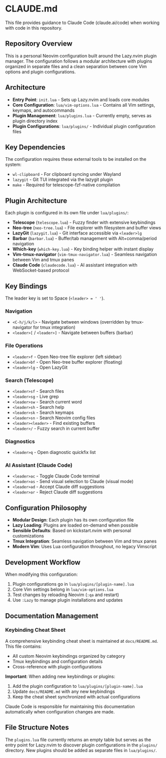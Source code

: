 # CLAUDE.md

This file provides guidance to Claude Code (claude.ai/code) when working with code in this repository.

## Repository Overview

This is a personal Neovim configuration built around the Lazy.nvim plugin manager. The configuration follows a modular architecture with plugins organized in separate files and a clean separation between core Vim options and plugin configurations.

## Architecture

- **Entry Point**: `init.lua` - Sets up Lazy.nvim and loads core modules
- **Core Configuration**: `lua/vim-options.lua` - Contains all Vim settings, keymaps, and autocommands
- **Plugin Management**: `lua/plugins.lua` - Currently empty, serves as plugin directory index
- **Plugin Configurations**: `lua/plugins/` - Individual plugin configuration files

## Key Dependencies

The configuration requires these external tools to be installed on the system:
- `wl-clipboard` - For clipboard syncing under Wayland
- `lazygit` - Git TUI integrated via the lazygit plugin
- `make` - Required for telescope-fzf-native compilation

## Plugin Architecture

Each plugin is configured in its own file under `lua/plugins/`:

- **Telescope** (`telescope.lua`) - Fuzzy finder with extensive keybindings
- **Neo-tree** (`neo-tree.lua`) - File explorer with filesystem and buffer views
- **LazyGit** (`lazygit.lua`) - Git interface accessible via `<leader>lg`
- **Barbar** (`barbar.lua`) - Buffer/tab management with Alt+comma/period navigation
- **Which-key** (`which-key.lua`) - Key binding helper with instant display
- **Vim-tmux-navigator** (`vim-tmux-navigator.lua`) - Seamless navigation between Vim and tmux panes
- **Claude Code** (`claudecode.lua`) - AI assistant integration with WebSocket-based protocol

## Key Bindings

The leader key is set to Space (`<leader> = ' '`).

### Navigation
- `<C-h/j/k/l>` - Navigate between windows (overridden by tmux-navigator for tmux integration)
- `<leader>[` / `<leader>]` - Navigate between buffers (barbar)

### File Operations
- `<leader>f` - Open Neo-tree file explorer (left sidebar)
- `<leader>bf` - Open Neo-tree buffer explorer (floating)
- `<leader>lg` - Open LazyGit

### Search (Telescope)
- `<leader>sf` - Search files
- `<leader>sg` - Live grep
- `<leader>sw` - Search current word
- `<leader>sh` - Search help
- `<leader>sk` - Search keymaps
- `<leader>sn` - Search Neovim config files
- `<leader><leader>` - Find existing buffers
- `<leader>/` - Fuzzy search in current buffer

### Diagnostics
- `<leader>q` - Open diagnostic quickfix list

### AI Assistant (Claude Code)
- `<leader>ac` - Toggle Claude Code terminal
- `<leader>as` - Send visual selection to Claude (visual mode)
- `<leader>ad` - Accept Claude diff suggestions
- `<leader>ar` - Reject Claude diff suggestions

## Configuration Philosophy

- **Modular Design**: Each plugin has its own configuration file
- **Lazy Loading**: Plugins are loaded on-demand when possible
- **Sensible Defaults**: Based on kickstart.nvim with personal customizations
- **Tmux Integration**: Seamless navigation between Vim and tmux panes
- **Modern Vim**: Uses Lua configuration throughout, no legacy Vimscript

## Development Workflow

When modifying this configuration:
1. Plugin configurations go in `lua/plugins/[plugin-name].lua`
2. Core Vim settings belong in `lua/vim-options.lua`
3. Test changes by reloading Neovim (`:qa` and restart)
4. Use `:Lazy` to manage plugin installations and updates

## Documentation Management

### Keybinding Cheat Sheet
A comprehensive keybinding cheat sheet is maintained at `docs/README.md`. This file contains:
- All custom Neovim keybindings organized by category
- Tmux keybindings and configuration details
- Cross-reference with plugin configurations

**Important**: When adding new keybindings or plugins:
1. Add the plugin configuration to `lua/plugins/[plugin-name].lua`
2. Update `docs/README.md` with any new keybindings
3. Keep the cheat sheet synchronized with actual configurations

Claude Code is responsible for maintaining this documentation automatically when configuration changes are made.

## File Structure Notes

The `plugins.lua` file currently returns an empty table but serves as the entry point for Lazy.nvim to discover plugin configurations in the `plugins/` directory. New plugins should be added as separate files in `lua/plugins/`.